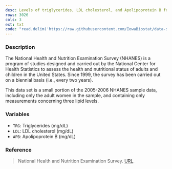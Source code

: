 ```yaml
---
desc: Levels of triglycerides, LDL cholesterol, and Apolipoprotein B for adult women (NHANES)
rows: 3026
cols: 3
ext: txt
code: "read.delim('https://raw.githubusercontent.com/IowaBiostat/data-sets/main/lipids/lipids.txt')"
---
```


### Description

The National Health and Nutrition Examination Survey (NHANES) is a program of studies designed and carried out by the National Center for Health Statistics to assess the health and nutritional status of adults and children in the United States.  Since 1999, the survey has been carried out on a biennial basis (i.e., every two years).

This data set is a small portion of the 2005-2006 NHANES sample data, including only the adult women in the sample, and containing only measurements concerning three lipid levels.

### Variables

* `TRG`: Triglycerides (mg/dL)
* `LDL`: LDL cholesterol (mg/dL)
* `APB`: Apolipoprotein B (mg/dL)

### Reference

> National Health and Nutrition Examination Survey. [URL](http://www.cdc.gov/nchs/nhanes.htm).
